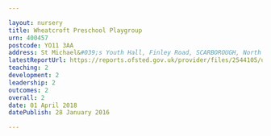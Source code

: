 ```yaml
---

layout: nursery
title: Wheatcroft Preschool Playgroup
urn: 400457
postcode: YO11 3AA
address: St Michael&#039;s Youth Hall, Finley Road, SCARBOROUGH, North Yorkshire, YO11 3AA
latestReportUrl: https://reports.ofsted.gov.uk/provider/files/2544105/urn/400457.pdf
teaching: 2
development: 2
leadership: 2
outcomes: 2
overall: 2
date: 01 April 2018 
datePublish: 28 January 2016

---
```


